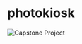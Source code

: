 # photokiosk
![Capstone Project](https://github.com/user-attachments/assets/74324d27-668e-44fc-b9b5-3dd7791ea4b6)
